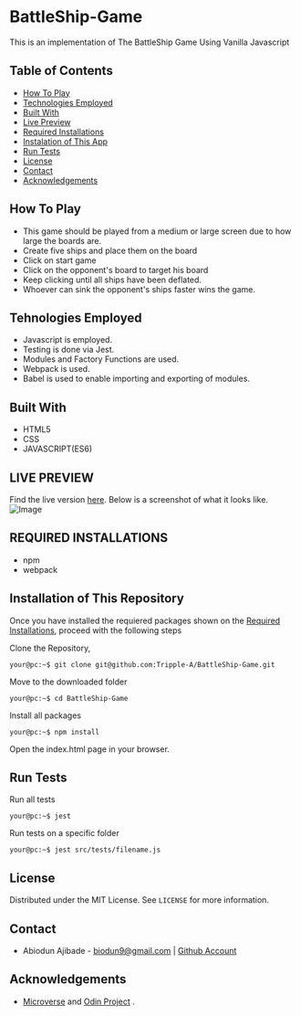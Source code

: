 # BattleShip-Game
This is an implementation of The BattleShip Game Using Vanilla Javascript

## Table of Contents

* [How To Play](#how-to-play)
* [Technologies Employed](#technologies-employed)
* [Built With](#built-with)
* [Live Preview](#live-preview)
* [Required Installations](#required-installations)
* [Instalation of This App](#instalation)
* [Run Tests](#run-tests)
* [License](#license)
* [Contact](#contact)
* [Acknowledgements](#acknowledgements)


<!-- how to play -->
## How To Play
* This game should be played from a medium or large screen due to how large the boards are.
* Create five ships and place them on the board
* Click on start game
* Click on the opponent's board to target his board
* Keep clicking until all ships have been deflated.
* Whoever can sink the opponent's ships faster wins the game.

<!-- technologies employed -->
## Tehnologies Employed
* Javascript is employed.
* Testing is done via Jest.
* Modules and Factory Functions are used.
* Webpack is used.
* Babel is used to enable importing and exporting of modules.

<!-- BUILT WITH -->
## Built With
* HTML5
* CSS
* JAVASCRIPT(ES6)

<!-- LIVE PREVIEW -->
## LIVE PREVIEW
Find the live version [here](https://raw.githack.com/Tripple-A/BattleShip-Game/develop/dist/index.html).
Below is a screenshot of what it looks like.
![Image](/src/proof.png)

<!-- REQUIRED INSTALLATION -->
## REQUIRED INSTALLATIONS
* npm
* webpack


<!-- INSTALLATION -->
## Installation of This Repository

Once you have installed the requiered packages shown on the [Required Installations](#required-installations), proceed with the following steps

Clone the Repository,

```Shell
your@pc:~$ git clone git@github.com:Tripple-A/BattleShip-Game.git
```

Move to the downloaded folder

```Shell
your@pc:~$ cd BattleShip-Game
```

Install all packages

```Shell
your@pc:~$ npm install
```

Open the index.html page in your browser.

<!-- run tests -->
## Run Tests

Run all tests

```Shell
your@pc:~$ jest
```
Run tests on a specific folder

```Shell
your@pc:~$ jest src/tests/filename.js
```
## License

Distributed under the MIT License. See `LICENSE` for more information.

<!-- CONTACT -->
## Contact
* Abiodun Ajibade - biodun9@gmail.com | [Github Account](https://github.com/Tripple-A)

<!-- ACKNOWLEDGEMENTS -->
## Acknowledgements

* <a href="https://www.microverse.org/"> Microverse</a>  and <a href="https://www.theodinproject.com/"> Odin Project</a> .



